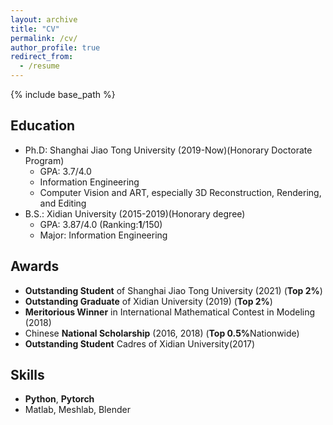 ```yaml
---
layout: archive
title: "CV"
permalink: /cv/
author_profile: true
redirect_from:
  - /resume
---
```

{% include base_path %}

Education
---------

* Ph.D: Shanghai Jiao Tong University (2019-Now)(Honorary Doctorate Program)
  * GPA: 3.7/4.0 
  * Information Engineering
  * Computer Vision and ART, especially 3D Reconstruction, Rendering, and Editing
* B.S.: Xidian University (2015-2019)(Honorary degree)
  * GPA: 3.87/4.0 (Ranking:<strong>1</strong>/150)
  * Major: Information Engineering

<!-- Services and Leadership
-----------------------

* Journal Reviewer：Information Fusion, TMM, TCSVT，TOMM，MVAP
* Confence Reviewer：CVPR-2023, ICCV-2023, ACM MM-2023
* AAAI-2022 Program Committee (PC) Member
* International Artificial Intelligence Fair (IAIF) 2021/2022 Judge
* World Artificial Intelligence Conference (WAIC) 2021 Secretariat Member
* China Computer Federation (CCF) Campus Propaganda Ambassador (2019-2022) -->

<!-- Work experience
======
* Summer 2015: Research Assistant
  * Github University
  * Duties included: Tagging issues
  * Supervisor: Professor Git

* Fall 2015: Research Assistant
  * Github University
  * Duties included: Merging pull requests
  * Supervisor: Professor Hub -->

Awards
------
* <strong>Outstanding Student</strong> of Shanghai Jiao Tong University (2021) (<strong>Top 2%</strong>)
* <strong>Outstanding Graduate</strong> of Xidian University (2019) (<strong>Top 2%</strong>)
* <strong>Meritorious Winner</strong> in International Mathematical Contest in Modeling (2018)
* Chinese <strong>National Scholarship</strong> (2016, 2018) (<strong>Top 0.5%</strong>Nationwide)
* <strong>Outstanding Student</strong> Cadres of Xidian University(2017)


Skills
------

* **Python**, **Pytorch**
* Matlab, Meshlab, Blender

<!-- Publications
======
  <ul>{% for post in site.publications %}
    {% include archive-single-cv.html %}
  {% endfor %}</ul>
  
Talks
======
  <ul>{% for post in site.talks %}
    {% include archive-single-talk-cv.html %}
  {% endfor %}</ul>
  
Teaching
======
  <ul>{% for post in site.teaching %}
    {% include archive-single-cv.html %}
  {% endfor %}</ul> -->
